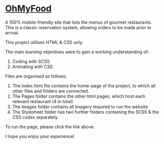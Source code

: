 # [OhMyFood](https://lexycodes.github.io/index.html)
A 100% mobile-friendly site that lists the menus of gourmet restaurants. This is a classic reservation system, allowing orders to be made prior to arrival.

This project utilises HTML & CSS only. 

The main learning objectives were to gain a working understanding of:
1. Coding with SCSS
2. Animating with CSS

Files are organised as follows:
1. The index.html file contains the home-page of the project, to which all other files and folders are connected.
2. The Pages folder contains the other html pages, which host each relevant restaurant (4 in total)
3. The Images folder contains all imagery required to run the website
4. The Stylesheet folder has two further folders containing the SCSS & the CSS codes separately.

To run the page, please click the link above. 

I hope you enjoy your experience!
